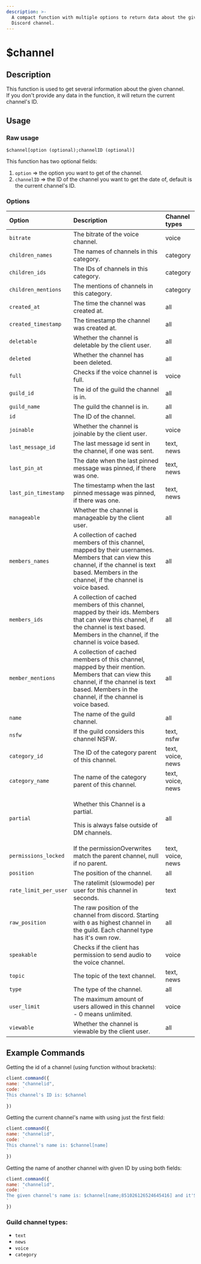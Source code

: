 ```yaml
---
description: >-
  A compact function with multiple options to return data about the given
  Discord channel.
---
```


# $channel

## Description

This function is used to get several information about the given channel.  
If you don't provide any data in the function, it will return the current channel's ID.

## Usage

### Raw usage

`$channel[option (optional);channelID (optional)]`

This function has two optional fields:

1. `option` =&gt; the option you want to get of the channel.
2. `channelID` =&gt; the ID of the channel you want to get the date of, default is the current channel's ID.

### **Options**

<table>
  <thead>
    <tr>
      <th style="text-align:left">Option</th>
      <th style="text-align:left">Description</th>
      <th style="text-align:left">Channel types</th>
    </tr>
  </thead>
  <tbody>
    <tr>
      <td style="text-align:left"><code>bitrate</code>
      </td>
      <td style="text-align:left">The bitrate of the voice channel.</td>
      <td style="text-align:left">voice</td>
    </tr>
    <tr>
      <td style="text-align:left"><code>children_names</code>
      </td>
      <td style="text-align:left">The names of channels in this category.</td>
      <td style="text-align:left">category</td>
    </tr>
    <tr>
      <td style="text-align:left"><code>children_ids</code>
      </td>
      <td style="text-align:left">The IDs of channels in this category.</td>
      <td style="text-align:left">category</td>
    </tr>
    <tr>
      <td style="text-align:left"><code>children_mentions</code>
      </td>
      <td style="text-align:left">The mentions of channels in this category.</td>
      <td style="text-align:left">category</td>
    </tr>
    <tr>
      <td style="text-align:left"><code>created_at</code>
      </td>
      <td style="text-align:left">The time the channel was created at.</td>
      <td style="text-align:left">all</td>
    </tr>
    <tr>
      <td style="text-align:left"><code>created_timestamp</code>
      </td>
      <td style="text-align:left">The timestamp the channel was created at.</td>
      <td style="text-align:left">all</td>
    </tr>
    <tr>
      <td style="text-align:left"><code>deletable</code>
      </td>
      <td style="text-align:left">Whether the channel is deletable by the client user.</td>
      <td style="text-align:left">all</td>
    </tr>
    <tr>
      <td style="text-align:left"><code>deleted</code>
      </td>
      <td style="text-align:left">Whether the channel has been deleted.</td>
      <td style="text-align:left">all</td>
    </tr>
    <tr>
      <td style="text-align:left"><code>full</code>
      </td>
      <td style="text-align:left">Checks if the voice channel is full.</td>
      <td style="text-align:left">voice</td>
    </tr>
    <tr>
      <td style="text-align:left"><code>guild_id</code>
      </td>
      <td style="text-align:left">The id of the guild the channel is in.</td>
      <td style="text-align:left">all</td>
    </tr>
    <tr>
      <td style="text-align:left"><code>guild_name</code>
      </td>
      <td style="text-align:left">The guild the channel is in.</td>
      <td style="text-align:left">all</td>
    </tr>
    <tr>
      <td style="text-align:left"><code>id</code>
      </td>
      <td style="text-align:left">The ID of the channel.</td>
      <td style="text-align:left">all</td>
    </tr>
    <tr>
      <td style="text-align:left"><code>joinable</code>
      </td>
      <td style="text-align:left">Whether the channel is joinable by the client user.</td>
      <td style="text-align:left">voice</td>
    </tr>
    <tr>
      <td style="text-align:left"><code>last_message_id</code>
      </td>
      <td style="text-align:left">The last message id sent in the channel, if one was sent.</td>
      <td style="text-align:left">text, news</td>
    </tr>
    <tr>
      <td style="text-align:left"><code>last_pin_at</code>
      </td>
      <td style="text-align:left">The date when the last pinned message was pinned, if there was one.</td>
      <td
      style="text-align:left">text, news</td>
    </tr>
    <tr>
      <td style="text-align:left"><code>last_pin_timestamp</code>
      </td>
      <td style="text-align:left">The timestamp when the last pinned message was pinned, if there was one.</td>
      <td
      style="text-align:left">text, news</td>
    </tr>
    <tr>
      <td style="text-align:left"><code>manageable</code>
      </td>
      <td style="text-align:left">Whether the channel is manageable by the client user.</td>
      <td style="text-align:left">all</td>
    </tr>
    <tr>
      <td style="text-align:left"><code>members_names</code>
      </td>
      <td style="text-align:left">A collection of cached members of this channel, mapped by their usernames.
        Members that can view this channel, if the channel is text based. Members
        in the channel, if the channel is voice based.</td>
      <td style="text-align:left">all</td>
    </tr>
    <tr>
      <td style="text-align:left"><code>members_ids</code>
      </td>
      <td style="text-align:left">A collection of cached members of this channel, mapped by their ids. Members
        that can view this channel, if the channel is text based. Members in the
        channel, if the channel is voice based.</td>
      <td style="text-align:left">all</td>
    </tr>
    <tr>
      <td style="text-align:left"><code>member_mentions</code> 
      </td>
      <td style="text-align:left">A collection of cached members of this channel, mapped by their mention.
        Members that can view this channel, if the channel is text based. Members
        in the channel, if the channel is voice based.</td>
      <td style="text-align:left">all</td>
    </tr>
    <tr>
      <td style="text-align:left"><code>name</code>
      </td>
      <td style="text-align:left">The name of the guild channel.</td>
      <td style="text-align:left">all</td>
    </tr>
    <tr>
      <td style="text-align:left"><code>nsfw</code>
      </td>
      <td style="text-align:left">If the guild considers this channel NSFW.</td>
      <td style="text-align:left">text, nsfw</td>
    </tr>
    <tr>
      <td style="text-align:left"><code>category_id</code>
      </td>
      <td style="text-align:left">The ID of the category parent of this channel.</td>
      <td style="text-align:left">text, voice, news</td>
    </tr>
    <tr>
      <td style="text-align:left"><code>category_name</code>
      </td>
      <td style="text-align:left">The name of the category parent of this channel.</td>
      <td style="text-align:left">text, voice, news</td>
    </tr>
    <tr>
      <td style="text-align:left"><code>partial</code>
      </td>
      <td style="text-align:left">
        <p>Whether this Channel is a partial.</p>
        <p>This is always false outside of DM channels.</p>
      </td>
      <td style="text-align:left">all</td>
    </tr>
    <tr>
      <td style="text-align:left"><code>permissions_locked</code>
      </td>
      <td style="text-align:left">If the permissionOverwrites match the parent channel, null if no parent.</td>
      <td
      style="text-align:left">text, voice, news</td>
    </tr>
    <tr>
      <td style="text-align:left"><code>position</code>
      </td>
      <td style="text-align:left">The position of the channel.</td>
      <td style="text-align:left">all</td>
    </tr>
    <tr>
      <td style="text-align:left"><code>rate_limit_per_user</code>
      </td>
      <td style="text-align:left">The ratelimit (slowmode) per user for this channel in seconds.</td>
      <td
      style="text-align:left">text</td>
    </tr>
    <tr>
      <td style="text-align:left"><code>raw_position</code>
      </td>
      <td style="text-align:left">The raw position of the channel from discord. Starting with <code>0</code> as
        highest channel in the guild. Each channel type has it&apos;s own row.</td>
      <td
      style="text-align:left">all</td>
    </tr>
    <tr>
      <td style="text-align:left"><code>speakable</code>
      </td>
      <td style="text-align:left">Checks if the client has permission to send audio to the voice channel.</td>
      <td
      style="text-align:left">voice</td>
    </tr>
    <tr>
      <td style="text-align:left"><code>topic</code>
      </td>
      <td style="text-align:left">The topic of the text channel.</td>
      <td style="text-align:left">text, news</td>
    </tr>
    <tr>
      <td style="text-align:left"><code>type</code>
      </td>
      <td style="text-align:left">The type of the channel.</td>
      <td style="text-align:left">all</td>
    </tr>
    <tr>
      <td style="text-align:left"><code>user_limit</code>
      </td>
      <td style="text-align:left">The maximum amount of users allowed in this channel - 0 means unlimited.</td>
      <td
      style="text-align:left">voice</td>
    </tr>
    <tr>
      <td style="text-align:left"><code>viewable</code>
      </td>
      <td style="text-align:left">Whether the channel is viewable by the client user.</td>
      <td style="text-align:left">all</td>
    </tr>
  </tbody>
</table>

## Example Commands

Getting the id of a channel \(using function without brackets\):

```javascript
client.command({
name: "channelid",
code: `
This channel's ID is: $channel
`
})
```

Getting the current channel's name with using just the first field:

```javascript
client.command({
name: "channelid",
code: `
This channel's name is: $channel[name]
`
})
```

Getting the name of another channel with given ID by using both fields:

```javascript
client.command({
name: "channelid",
code: `
The given channel's name is: $channel[name;851026126524645416] and it'S ID is $channel[id;851026126524645416]
`
})
```

### Guild channel types:

* `text`
* `news`
* `voice`
* `category`

